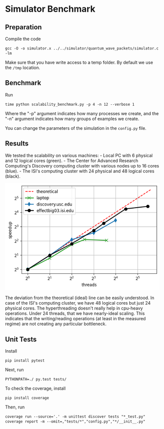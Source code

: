 # Simulator Benchmark

## Preparation

Compile the code

    gcc -O -o simulator.x ../../simulator/quantum_wave_packets/simulator.c -lm

Make sure that you have write access to a temp folder. By default we use the `/tmp` location.

## Benchmark

Run

    time python scalability_benchmark.py -p 4 -n 12 --verbose 1

Where the "-p" argument indicates how many processes we create, and the "-n" argument indicates how many groups of examples we create.

You can change the parameters of the simulation in the `config.py` file.

## Results

We tested the scalability on various machines:
    - Local PC with 6 physical and 12 logical cores (green).
    - The Center for Advanced Research Computing's Discovery computing cluster with various nodes up to 16 cores (blue). 
    - The ISI's computing cluster with 24 physical and 48 logical cores (black).

![Simulator Benchmark](../../figures/simulator_benchmark_many_platforms.png "Simulator Scalability Benchmark")

The deviation from the theoretical (ideal) line can be easily understood. In case of the ISI's computing cluster,
we have 48 logical cores but just 24 physical cores.
The hyperthreading doesn't really help in cpu-heavy operations.
Under 24 threads, that we have nearly-ideal scaling.
This indicates that the writing/reading operations (at least in the measured regime)
are not creating any particular bottleneck.

## Unit Tests

Install

    pip install pytest

Next, run

    PYTHONPATH=./ py.test tests/

To check the coverage, install

    pip install coverage

Then, run

    coverage run --source='.' -m unittest discover tests "*_test.py"
    coverage report -m --omit=,"tests/*","config.py","*/__init__.py"

